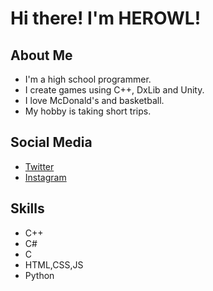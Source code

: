 # Hi there! I'm HEROWL!

## About Me

* I'm a high school programmer.
* I create games using C++, DxLib and Unity.
* I love McDonald's and basketball.
* My hobby is taking short trips.

## Social Media

* [Twitter](https://x.com/HRAKProgrammer)
* [Instagram](https://www.instagram.com/hero.wl74/?next=%2Fhero.wl74%2F)

## Skills

* C++
* C#
* C
* HTML,CSS,JS
* Python

